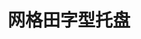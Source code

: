 ---
title: "网格田字型托盘"
description: "描述内容"
image : "images/products/open/grid-main.jpg"
bg_image: "images/feature-bg.jpg"
product_categories: ["网格田字形托盘"]
weight: 3
type: "products"
products:
  enable: true
  items:
    - name: "网格田字型-1111"
      specs: "尺寸: 110×110×15cm  |  动载: 1吨  |  静载：3吨"
      image: "images/products/open/grid-1111.jpg" 

    - name: "网格田字型-1208"
      specs: "尺寸: 120×80×15cm | 动载: 0.8吨 | 静载：3吨"
      image: "images/products/open/grid-1208.jpg" 

    - name: "网格田字型-1210"
      specs: "尺寸: 120×100×15cm | 动载: 1吨 | 静载：3.5吨"
      image: "images/products/open/grid-1210.jpg" 

    - name: "网格田字型-1212"
      specs: "尺寸: 120×120×15cm | 动载: 1.2吨 | 静载：4吨"
      image: "images/products/open/grid-1212.jpg" 

    - name: "网格田字型-1311"
      specs: "尺寸: 130×110×15cm | 动载: 1.5吨 | 静载：5吨"
      image: "images/products/open/grid-1311.jpg" 
---
